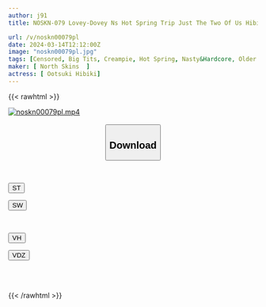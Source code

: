 ```yaml
---
author: j91
title: NOSKN-079 Lovey-Dovey Ns Hot Spring Trip Just The Two Of Us Hibiki Otsuki

url: /v/noskn00079pl
date: 2024-03-14T12:12:00Z
image: "noskn00079pl.jpg"
tags: [Censored, Big Tits, Creampie, Hot Spring, Nasty&Hardcore, Older Sister, Solowork]
maker: [ North Skins  ]
actress: [ Ootsuki Hibiki]
---
```



{{< rawhtml >}}

<div class="video" data-videoid="ygLy9Ry7wlI1LOB">
    <a href="javascript:;">
        <img src="/v/noskn00079pl/noskn00079pl.jpg" width="WIDTH" height="HEIGHT" alt="noskn00079pl.mp4" loading="lazy">
    </a>
</div>

<script type="text/javascript" src="https://j91.asia/asset/on-demand-st.js"></script>

<br>
  <link rel="stylesheet" href="https://j91.asia/asset/bs5.css">
  
  <center>
  <button class="btn btn-primary" type="button" data-bs-toggle="collapse" data-bs-target=".multi-collapse" aria-expanded="false" aria-controls="multiCollapseExample1 multiCollapseExample2"><h2>Download</h2></button></center>
</p>
<div class="row">
  <div class="col">
    <div class="collapse multi-collapse" id="multiCollapseExample1">
      <div class="card card-body">
	      	      <br>
<div class="buttons">  
<p><a href="https://streamtape.to/v/ygLy9Ry7wlI1LOB" target="_blank"><button class="btn-hover color-3"><i class="fa fa-download"></i> ST</button></a></p>
<p><a href="https://asnwish.com/bkmn8jfexgt2" target="_blank"><button class="btn-hover color-2"><i class="fa fa-download"></i> SW</button></a></p></div>
    </div>
  </div>
</div>
  <div class="col">
    <div class="collapse multi-collapse" id="multiCollapseExample2">
      <div class="card card-body">
	      <br>
<div class="buttons">
<p><a href="https://vidhidevip.com/f/xagqodcylnrc"><button class="btn-hover color-9"><i class="fa fa-download"></i> VH</button></a></p>
<p><a href="https://vidoza.net/ft9ijap7rsb9"><button class="btn-hover color-8"><i class="fa fa-download"></i> VDZ</button></a></p></div>
<br><br>
      </div>
    </div>
  </div>
</div>

{{< /rawhtml >}}